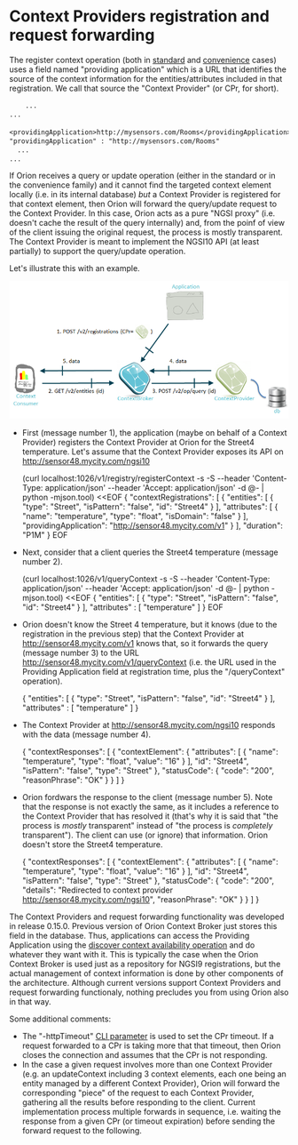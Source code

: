 # Context Providers registration and request forwarding

The register context operation (both in
[standard](#Register_Context_operation "wikilink") and
[convenience](#Convenience_Register_Context "wikilink") cases) uses a
field named "providing application" which is a URL that identifies the
source of the context information for the entities/attributes included
in that registration. We call that source the "Context Provider" (or
CPr, for short).

        ...                                                                           ...
      <providingApplication>http://mysensors.com/Rooms</providingApplication>       "providingApplication" : "http://mysensors.com/Rooms"
      ...                                                                           ...
  
If Orion receives a query or update operation (either in the standard or
in the convenience family) and it cannot find the targeted context
element locally (i.e. in its internal database) *but* a Context Provider
is registered for that context element, then Orion will forward the
query/update request to the Context Provider. In this case, Orion acts
as a pure "NGSI proxy" (i.e. doesn't cache the result of the query
internally) and, from the poinf of view of the client issuing the
original request, the process is mostly transparent. The Context
Provider is meant to implement the NGSI10 API (at least partially) to
support the query/update operation.

Let's illustrate this with an example.

![](QueryContextWithContextProvider.png "QueryContextWithContextProvider.png")

-   First (message number 1), the application (maybe on behalf of a
    Context Provider) registers the Context Provider at Orion for the
    Street4 temperature. Let's assume that the Context Provider exposes
    its API on <http://sensor48.mycity.com/ngsi10>

     (curl localhost:1026/v1/registry/registerContext -s -S --header 'Content-Type: application/json' --header 'Accept: application/json' -d @- | python -mjson.tool) <<EOF
     {
	"contextRegistrations": [
	{
	    "entities": [
	    {
              "type": "Street",
              "isPattern": "false",
              "id": "Street4"
            }
            ],
            "attributes": [
            {
                "name": "temperature",
                "type": "float",
                "isDomain": "false"
            }
            ],
        "providingApplication": "http://sensor48.mycity.com/v1"
        }
        ],
       "duration": "P1M"
      }
      EOF
  
-   Next, consider that a client queries the Street4 temperature
    (message number 2).

     (curl localhost:1026/v1/queryContext -s -S --header 'Content-Type: application/json' --header 'Accept: application/json' -d @- | python -mjson.tool) <<EOF
     {
	"entities": [
        {
          "type": "Street",
          "isPattern": "false",
          "id": "Street4"
        }
        ],
        "attributes" : [
	  "temperature"
     ]
     }
     EOF
  
-   Orion doesn't know the Street 4 temperature, but it knows (due to
    the registration in the previous step) that the Context Provider at
    <http://sensor48.mycity.com/v1> knows that, so it forwards the query
    (message number 3) to the URL
    <http://sensor48.mycity.com/v1/queryContext> (i.e. the URL used in
    the Providing Application field at registration time, plus the
    "/queryContext" operation).

      {
        "entities": [
        {
          "type": "Street",
          "isPattern": "false",
	  "id": "Street4"
        }
        ],
        "attributes" : [
	  "temperature"
      ]
      }
-   The Context Provider at <http://sensor48.mycity.com/ngsi10> responds
    with the data (message number 4).

      {
	"contextResponses": [
	{
	    "contextElement": {
	      "attributes": [
              {
                "name": "temperature",
		"type": "float",
		"value": "16"
              }
              ],
                "id": "Street4",
                 "isPattern": "false",
                "type": "Street"
              },
            "statusCode": {
	      "code": "200",
             "reasonPhrase": "OK"
             }
         }
         ]
       }
                                  
  
-   Orion fordwars the response to the client (message number 5). Note
    that the response is not exactly the same, as it includes a
    reference to the Context Provider that has resolved it (that's why
    it is said that "the process is *mostly* transparent" instead of
    "the process is *completely* transparent"). The client can use
    (or ignore) that information. Orion doesn't store the
    Street4 temperature.
    
      {
	  "contextResponses": [
	      {
		  "contextElement": {
		    "attributes": [
			{
			      "name": "temperature",
			      "type": "float",
			      "value": "16"
			}
			],
		      "id": "Street4",
		      "isPattern": "false",
		      "type": "Street"
		  },
		  "statusCode": {
		      "code": "200",
		      "details": "Redirected to context provider http://sensor48.mycity.com/ngsi10",
		      "reasonPhrase": "OK"
		  }
	    }
	  ]
      }                                                    
  
The Context Providers and request forwarding functionality was developed
in release 0.15.0. Previous version
of Orion Context Broker just stores this field in the database. Thus,
applications can access the Providing Application using the [discover
context availability
operation](#Discover_Context_Availability_operation "wikilink") and do
whatever they want with it. This is typically the case when the Orion
Context Broker is used just as a repository for NGSI9 registrations, but
the actual management of context information is done by other components
of the architecture. Although current versions support Context Providers
and request forwarding functionaly, nothing precludes you from using
Orion also in that way.

Some additional comments:

-   The "-httpTimeout"
    [CLI
    parameter](Publish/Subscribe_Broker_-_Orion_Context_Broker_-_Installation_and_Administration_Guide#Command_line_options "wikilink")
    is used to set the CPr timeout. If a request forwarded to a CPr is
    taking more that that timeout, then Orion closes the connection and
    assumes that the CPr is not responding.
-   In the case a given
    request involves more than one Context Provider (e.g. an
    updateContext including 3 context elements, each one being an entity
    managed by a different Context Provider), Orion will forward the
    corresponding "piece" of the request to each Context Provider,
    gathering all the results before responding to the client. Current
    implementation process multiple forwards in sequence, i.e. waiting
    the response from a given CPr (or timeout expiration) before sending
    the forward request to the following.
